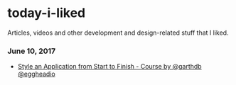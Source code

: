 # today-i-liked
Articles, videos and other development and design-related stuff that I liked.

### June 10, 2017
- [Style an Application from Start to Finish - Course by @garthdb @eggheadio](https://egghead.io/courses/style-an-application-from-start-to-finish) 
